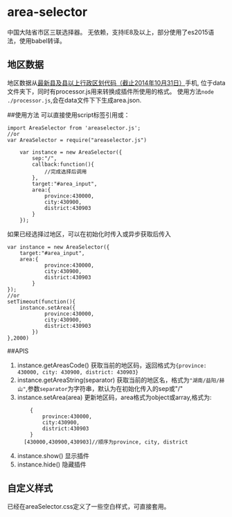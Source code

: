 # area-selector
中国大陆省市区三联选择器。
无依赖，支持IE8及以上，部分使用了es2015语法，使用babel转译。

## 地区数据
地区数据从[最新县及县以上行政区划代码（截止2014年10月31日）](http://www.stats.gov.cn/tjsj/tjbz/xzqhdm/201504/t20150415_712722.html)手机, 位于data文件夹下，同时有processor.js用来转换成插件所使用的格式。
使用方法`node ./processor.js`,会在data文件下下生成area.json.

##使用方法
可以直接使用script标签引用或：
```
import AreaSelector from 'areaselector.js';
//or
var AreaSelector = require("areaselector.js")
```

```
	var instance = new AreaSelector({
    	sep:"/",
    	callback:function(){
			//完成选择后调用
		},
        target:"#area_input",
    	area:{
        	province:430000,
        	city:430900,
        	district:430903
        }
    });
```
如果已经选择过地区，可以在初始化时传入或异步获取后传入
```
var instance = new AreaSelector({
	target:"#area_input",
    area:{
        	province:430000,
        	city:430900,
        	district:430903
        }
});
//or
setTimeout(function(){
	instance.setArea({
        	province:430000,
        	city:430900,
        	district:430903
        })
},2000)
```
##APIS
1. instance.getAreasCode()
	获取当前的地区码，返回格式为`{province: 430000, city: 430900, district: 430903}`
2. instance.getAreaString(separator)
	获取当前的地区名，格式为`"湖南/益阳/赫山"`,参数`separator`为字符串，默认为在初始化传入的sep或"/"
3. instance.setArea(area)
	更新地区码，area格式为object或array,格式为:
    ```
  		{
        	province:430000,
        	city:430900,
        	district:430903
        }
      [430000,430900,430903]//顺序为province, city, district
    ```
4. instance.show()
	显示插件
5. instance.hide()
	隐藏插件

## 自定义样式
已经在areaSelector.css定义了一些空白样式，可直接套用。
